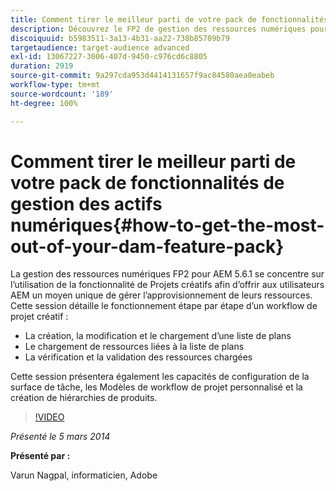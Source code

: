 ```yaml
---
title: Comment tirer le meilleur parti de votre pack de fonctionnalités de gestion des actifs numériques
description: Découvrez le FP2 de gestion des ressources numériques pour AEM 5.6.1. Ce pack de fonctionnalités se concentre sur l’utilisation de la fonctionnalité Projets créatifs pour vous offrir un moyen unique de gérer l’approvisionnement des ressources. Cette session détaillera le fonctionnement étape par étape d’un workflow de projet créatif pour créer, modifier et charger une liste de plans, et pour charger des ressources liées à cette liste de plans. Elle présentera également les processus de révision et d’approbation des ressources chargées. Vous découvrirez en outre les capacités de configuration de la surface de tâche, les Modèles de workflow de projet personnalisé et la création de hiérarchies de produits.
discoiquuid: b5983511-3a13-4b31-aa22-738b85709b79
targetaudience: target-audience advanced
exl-id: 13067227-3006-407d-9450-c976cd6c8805
duration: 2919
source-git-commit: 9a297cda953d4414131657f9ac84580aea0eabeb
workflow-type: tm+mt
source-wordcount: '189'
ht-degree: 100%

---
```


# Comment tirer le meilleur parti de votre pack de fonctionnalités de gestion des actifs numériques{#how-to-get-the-most-out-of-your-dam-feature-pack}

La gestion des ressources numériques FP2 pour AEM 5.6.1 se concentre sur l’utilisation de la fonctionnalité de Projets créatifs afin d’offrir aux utilisateurs AEM un moyen unique de gérer l’approvisionnement de leurs ressources. Cette session détaille le fonctionnement étape par étape d’un workflow de projet créatif :

* La création, la modification et le chargement d’une liste de plans
* Le chargement de ressources liées à la liste de plans
* La vérification et la validation des ressources chargées

Cette session présentera également les capacités de configuration de la surface de tâche, les Modèles de workflow de projet personnalisé et la création de hiérarchies de produits.

>[!VIDEO](https://video.tv.adobe.com/v/19523/?quality=9)

*Présenté le 5 mars 2014*

**Présenté par :**

Varun Nagpal, informaticien, Adobe

<!--
[Get back to the Overview](https://helpx.adobe.com/experience-manager/kt/eseminars/gems/aem-index.html)
-->

